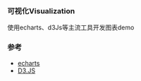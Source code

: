 ### 可视化Visualization
使用echarts、d3Js等主流工具开发图表demo

### 参考
- [echarts](http://echarts.baidu.com/)
- [D3.JS](https://d3js.org/)
